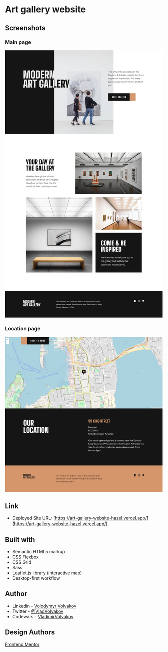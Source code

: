 # Art gallery website

## Screenshots

### Main page
![Desktop version](./screenshot-index.png)

### Location page
![Desktop version](./screenshot-location.png)

## Link

- Deployed Site URL: [https://art-gallery-website-hazel.vercel.app/](https://art-gallery-website-hazel.vercel.app/)

## Built with

- Semantic HTML5 markup
- CSS Flexbox
- CSS Grid
- Sass
- Leaflet.js library (interactive map)
- Desktop-first workflow

## Author
- Linkedin - [Volodymyr Volvakov](https://www.linkedin.com/in/volodymyr-volvakov-7243411a3/)
- Twitter - [@VladVolvakov](https://twitter.com/VladVolvakov)
- Codewars - [VladimirVolvakov](https://www.codewars.com/users/VladimirVolvakov)

## Design Authors
[Frontend Mentor](https://www.frontendmentor.io/)
